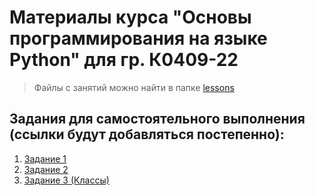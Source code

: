 # Материалы курса "Основы программирования на языке Python" для гр. К0409-22

> Файлы с занятий можно найти в папке [lessons](lessons)

## Задания для самостоятельного выполнения (ссылки будут добавляться постепенно):

1. [Задание 1](https://classroom.github.com/a/ipzIWNUb)
2. [Задание 2](https://classroom.github.com/a/GLPb-nbu)
3. [Задание 3 (Классы)](https://classroom.github.com/a/0bYlmunE)
